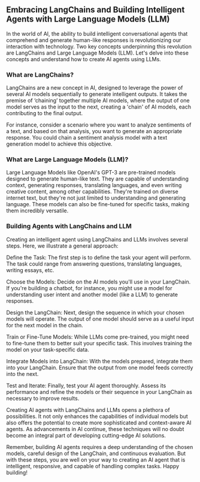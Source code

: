 ## Embracing LangChains and Building Intelligent Agents with Large Language Models (LLM)

In the world of AI, the ability to build intelligent conversational agents that comprehend and generate human-like responses is revolutionizing our interaction with technology. Two key concepts underpinning this revolution are LangChains and Large Language Models (LLM). Let's delve into these concepts and understand how to create AI agents using LLMs.

### What are LangChains?
LangChains are a new concept in AI, designed to leverage the power of several AI models sequentially to generate intelligent outputs. It takes the premise of ‘chaining’ together multiple AI models, where the output of one model serves as the input to the next, creating a 'chain' of AI models, each contributing to the final output.

For instance, consider a scenario where you want to analyze sentiments of a text, and based on that analysis, you want to generate an appropriate response. You could chain a sentiment analysis model with a text generation model to achieve this objective.

### What are Large Language Models (LLM)?
Large Language Models like OpenAI's GPT-3 are pre-trained models designed to generate human-like text. They are capable of understanding context, generating responses, translating languages, and even writing creative content, among other capabilities. They're trained on diverse internet text, but they're not just limited to understanding and generating language. These models can also be fine-tuned for specific tasks, making them incredibly versatile.

### Building Agents with LangChains and LLM
Creating an intelligent agent using LangChains and LLMs involves several steps. Here, we illustrate a general approach:

Define the Task: The first step is to define the task your agent will perform. The task could range from answering questions, translating languages, writing essays, etc.

Choose the Models: Decide on the AI models you'll use in your LangChain. If you're building a chatbot, for instance, you might use a model for understanding user intent and another model (like a LLM) to generate responses.

Design the LangChain: Next, design the sequence in which your chosen models will operate. The output of one model should serve as a useful input for the next model in the chain.

Train or Fine-Tune Models: While LLMs come pre-trained, you might need to fine-tune them to better suit your specific task. This involves training the model on your task-specific data.

Integrate Models into LangChain: With the models prepared, integrate them into your LangChain. Ensure that the output from one model feeds correctly into the next.

Test and Iterate: Finally, test your AI agent thoroughly. Assess its performance and refine the models or their sequence in your LangChain as necessary to improve results.

Creating AI agents with LangChains and LLMs opens a plethora of possibilities. It not only enhances the capabilities of individual models but also offers the potential to create more sophisticated and context-aware AI agents. As advancements in AI continue, these techniques will no doubt become an integral part of developing cutting-edge AI solutions.

Remember, building AI agents requires a deep understanding of the chosen models, careful design of the LangChain, and continuous evaluation. But with these steps, you are well on your way to creating an AI agent that is intelligent, responsive, and capable of handling complex tasks. Happy building!

